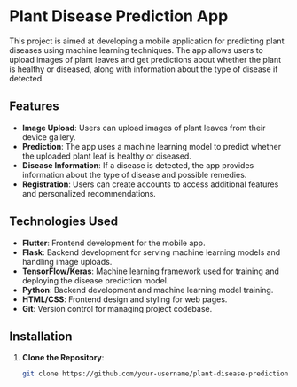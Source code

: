 # Plant Disease Prediction App

This project is aimed at developing a mobile application for predicting plant diseases using machine learning techniques. The app allows users to upload images of plant leaves and get predictions about whether the plant is healthy or diseased, along with information about the type of disease if detected.

## Features

- **Image Upload**: Users can upload images of plant leaves from their device gallery.
- **Prediction**: The app uses a machine learning model to predict whether the uploaded plant leaf is healthy or diseased.
- **Disease Information**: If a disease is detected, the app provides information about the type of disease and possible remedies.
- **Registration**: Users can create accounts to access additional features and personalized recommendations.

## Technologies Used

- **Flutter**: Frontend development for the mobile app.
- **Flask**: Backend development for serving machine learning models and handling image uploads.
- **TensorFlow/Keras**: Machine learning framework used for training and deploying the disease prediction model.
- **Python**: Backend development and machine learning model training.
- **HTML/CSS**: Frontend design and styling for web pages.
- **Git**: Version control for managing project codebase.

## Installation

1. **Clone the Repository**: 
   ```bash
   git clone https://github.com/your-username/plant-disease-prediction.git

